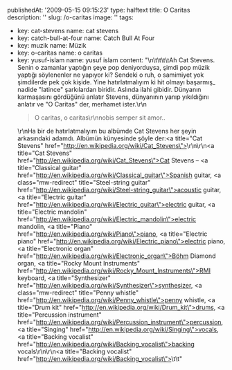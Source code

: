 publishedAt: '2009-05-15 09:15:23'
type: halftext
title: O Caritas
description: ''
slug: /o-caritas
image: ''
tags:
  - key: cat-stevens
    name: cat stevens
  - key: catch-bull-at-four
    name: Catch Bull At Four
  - key: muzik
    name: Müzik
  - key: o-caritas
    name: o caritas
  - key: yusuf-islam
    name: yusuf islam
content: "\n\t\t\t\tAh Cat Stevens. Senin o zamanlar yaptığın şeye pop deniyorduysa, şimdi pop müzik yaptığı söylenenler ne yapıyor ki? Sendeki o ruh, o samimiyet yok şimdilerde pek çok kişide. Yine hatırlatmalıyım ki hit olmayı başarmış\_ nadide \"latince\" şarkılardan biridir. Aslında ilahi gibidir. Dünyanın karmaşasını gördüğünü anlatır Stevens, dünyanının yanıp yıkıldığını anlatır ve \"O Caritas\" der, merhamet ister.\r\n<blockquote>O caritas, o caritas\r\nnobis semper sit amor..</blockquote>\r\nHa bir de hatırlatmalıyım bu albümde Cat Stevens her şeyin arkasındaki adamdı. Albümün künyesinde şöyle der:<a title=\"Cat Stevens\" href=\"http://en.wikipedia.org/wiki/Cat_Stevens\"></a>\r\n\r\n<a title=\"Cat Stevens\" href=\"http://en.wikipedia.org/wiki/Cat_Stevens\">Cat Stevens</a> – <a title=\"Classical guitar\" href=\"http://en.wikipedia.org/wiki/Classical_guitar\">Spanish guitar</a>, <a class=\"mw-redirect\" title=\"Steel-string guitar\" href=\"http://en.wikipedia.org/wiki/Steel-string_guitar\">acoustic guitar</a>, <a title=\"Electric guitar\" href=\"http://en.wikipedia.org/wiki/Electric_guitar\">electric guitar</a>, <a title=\"Electric mandolin\" href=\"http://en.wikipedia.org/wiki/Electric_mandolin\">electric mandolin</a>, <a title=\"Piano\" href=\"http://en.wikipedia.org/wiki/Piano\">piano</a>, <a title=\"Electric piano\" href=\"http://en.wikipedia.org/wiki/Electric_piano\">electric piano</a>, <a title=\"Electronic organ\" href=\"http://en.wikipedia.org/wiki/Electronic_organ\">Böhm Diamond organ</a>, <a title=\"Rocky Mount Instruments\" href=\"http://en.wikipedia.org/wiki/Rocky_Mount_Instruments\">RMI keyboard</a>, <a title=\"Synthesizer\" href=\"http://en.wikipedia.org/wiki/Synthesizer\">synthesizer</a>, <a class=\"mw-redirect\" title=\"Penny whistle\" href=\"http://en.wikipedia.org/wiki/Penny_whistle\">penny whistle</a>, <a title=\"Drum kit\" href=\"http://en.wikipedia.org/wiki/Drum_kit\">drums</a>, <a title=\"Percussion instrument\" href=\"http://en.wikipedia.org/wiki/Percussion_instrument\">percussion</a>, <a title=\"Singing\" href=\"http://en.wikipedia.org/wiki/Singing\">vocals</a>, <a title=\"Backing vocalist\" href=\"http://en.wikipedia.org/wiki/Backing_vocalist\">backing vocals</a>\r\n\r\n<a title=\"Backing vocalist\" href=\"http://en.wikipedia.org/wiki/Backing_vocalist\"></a>\t\t"
